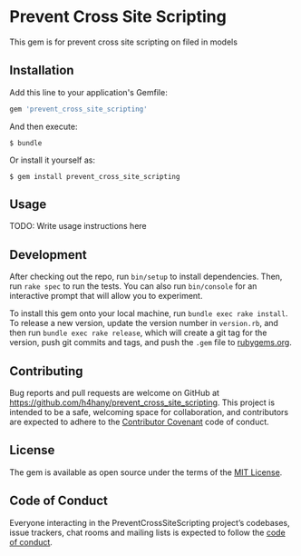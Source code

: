 
# Prevent Cross Site Scripting

This gem is for prevent cross site scripting on filed in models

## Installation

Add this line to your application's Gemfile:

```ruby
gem 'prevent_cross_site_scripting'
```

And then execute:

    $ bundle

Or install it yourself as:

    $ gem install prevent_cross_site_scripting

## Usage

TODO: Write usage instructions here

## Development

After checking out the repo, run `bin/setup` to install dependencies. Then, run `rake spec` to run the tests. You can also run `bin/console` for an interactive prompt that will allow you to experiment.

To install this gem onto your local machine, run `bundle exec rake install`. To release a new version, update the version number in `version.rb`, and then run `bundle exec rake release`, which will create a git tag for the version, push git commits and tags, and push the `.gem` file to [rubygems.org](https://rubygems.org).

## Contributing

Bug reports and pull requests are welcome on GitHub at https://github.com/h4hany/prevent_cross_site_scripting. This project is intended to be a safe, welcoming space for collaboration, and contributors are expected to adhere to the [Contributor Covenant](http://contributor-covenant.org) code of conduct.

## License

The gem is available as open source under the terms of the [MIT License](http://opensource.org/licenses/MIT).

## Code of Conduct

Everyone interacting in the PreventCrossSiteScripting project’s codebases, issue trackers, chat rooms and mailing lists is expected to follow the [code of conduct](https://github.com/[USERNAME]/prevent_cross_site_scripting/blob/master/CODE_OF_CONDUCT.md).


